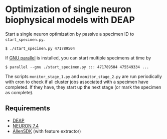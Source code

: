 # Optimization of single neuron biophysical models with DEAP

Start a single neuron optimization by passive a specimen ID to `start_specimen.py`.

	$ ./start_specimen.py 471789504
	
If [GNU parallel](http://www.gnu.org/software/parallel/) is installed, you can start multiple specimens at time by
	
	$ parallel --gnu ./start_specimen.py ::: 471789504 475549334 ...

The scripts `monitor_stage_1.py` and `monitor_stage_2.py` are run periodically with cron to check if all cluster jobs associated with a specimen have completed. If they have, they start up the next stage (or mark the specimen as complete).

## Requirements

* [DEAP](https://github.com/DEAP/deap)
* [NEURON 7.4](http://www.neuron.yale.edu/neuron/)
* [AllenSDK](http://alleninstitute.github.io/AllenSDK/) (with feature extractor)
